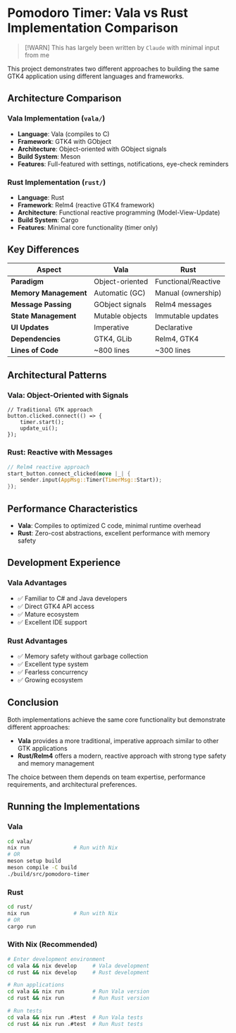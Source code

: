 # Pomodoro Timer: Vala vs Rust Implementation Comparison

> [!WARN]
> This has largely been written by `Claude` with minimal input from me

This project demonstrates two different approaches to building the same GTK4 application using different languages and frameworks.

## Architecture Comparison

### Vala Implementation (`vala/`)
- **Language**: Vala (compiles to C)
- **Framework**: GTK4 with GObject
- **Architecture**: Object-oriented with GObject signals
- **Build System**: Meson
- **Features**: Full-featured with settings, notifications, eye-check reminders

### Rust Implementation (`rust/`)
- **Language**: Rust
- **Framework**: Relm4 (reactive GTK4 framework)
- **Architecture**: Functional reactive programming (Model-View-Update)
- **Build System**: Cargo
- **Features**: Minimal core functionality (timer only)

## Key Differences

| Aspect | Vala | Rust |
|--------|------|------|
| **Paradigm** | Object-oriented | Functional/Reactive |
| **Memory Management** | Automatic (GC) | Manual (ownership) |
| **Message Passing** | GObject signals | Relm4 messages |
| **State Management** | Mutable objects | Immutable updates |
| **UI Updates** | Imperative | Declarative |
| **Dependencies** | GTK4, GLib | Relm4, GTK4 |
| **Lines of Code** | ~800 lines | ~300 lines |

## Architectural Patterns

### Vala: Object-Oriented with Signals
```vala
// Traditional GTK approach
button.clicked.connect(() => {
    timer.start();
    update_ui();
});
```

### Rust: Reactive with Messages
```rust
// Relm4 reactive approach
start_button.connect_clicked(move |_| {
    sender.input(AppMsg::Timer(TimerMsg::Start));
});
```

## Performance Characteristics

- **Vala**: Compiles to optimized C code, minimal runtime overhead
- **Rust**: Zero-cost abstractions, excellent performance with memory safety

## Development Experience

### Vala Advantages
- ✅ Familiar to C# and Java developers
- ✅ Direct GTK4 API access
- ✅ Mature ecosystem
- ✅ Excellent IDE support

### Rust Advantages
- ✅ Memory safety without garbage collection
- ✅ Excellent type system
- ✅ Fearless concurrency
- ✅ Growing ecosystem

## Conclusion

Both implementations achieve the same core functionality but demonstrate different approaches:

- **Vala** provides a more traditional, imperative approach similar to other GTK applications
- **Rust/Relm4** offers a modern, reactive approach with strong type safety and memory management

The choice between them depends on team expertise, performance requirements, and architectural preferences.

## Running the Implementations

### Vala
```bash
cd vala/
nix run              # Run with Nix
# OR
meson setup build
meson compile -C build
./build/src/pomodoro-timer
```

### Rust
```bash
cd rust/
nix run              # Run with Nix
# OR
cargo run
```

### With Nix (Recommended)
```bash
# Enter development environment
cd vala && nix develop     # Vala development
cd rust && nix develop     # Rust development

# Run applications
cd vala && nix run         # Run Vala version
cd rust && nix run         # Run Rust version

# Run tests
cd vala && nix run .#test  # Run Vala tests
cd rust && nix run .#test  # Run Rust tests
```